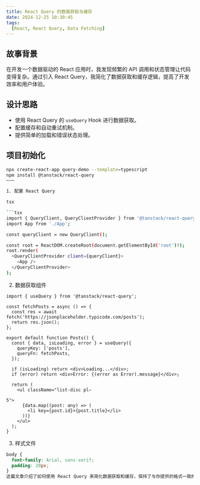 ```yaml
---
title: React Query 的数据获取与缓存
date: 2024-12-25 10:30:45
tags:
  [React, React Query, Data Fetching]
---
```


## 故事背景

在开发一个数据驱动的 React 应用时，我发现频繁的 API 调用和状态管理让代码变得复杂。通过引入 React Query，我简化了数据获取和缓存逻辑，提高了开发效率和用户体验。

## 设计思路

- 使用 React Query 的 `useQuery` Hook 进行数据获取。
- 配置缓存和自动重试机制。
- 提供简单的加载和错误状态处理。

## 项目初始化

```bash
npx create-react-app query-demo --template=typescript
npm install @tanstack/react-query
~~~

1. 配置 React Query

tsx

```tsx
import { QueryClient, QueryClientProvider } from '@tanstack/react-query';
import App from './App';

const queryClient = new QueryClient();

const root = ReactDOM.createRoot(document.getElementById('root')!);
root.render(
  <QueryClientProvider client={queryClient}>
    <App />
  </QueryClientProvider>
);
```

2. 数据获取组件

```tsx
import { useQuery } from '@tanstack/react-query';

const fetchPosts = async () => {
  const res = await fetch('https://jsonplaceholder.typicode.com/posts');
  return res.json();
};

export default function Posts() {
  const { data, isLoading, error } = useQuery({
    queryKey: ['posts'],
    queryFn: fetchPosts,
  });

  if (isLoading) return <div>Loading...</div>;
  if (error) return <div>Error: {(error as Error).message}</div>;

  return (
    <ul className="list-disc pl–

5">
      {data.map((post: any) => (
        <li key={post.id}>{post.title}</li>
      ))}
    </ul>
  );
}
```

3. 样式文件

```css
body {
  font-family: Arial, sans-serif;
  padding: 20px;
}
这篇文章介绍了如何使用 React Query 来简化数据获取和缓存，保持了与你提供的格式一致的结构，包括标题、日期、标签、故事背景、设计思路、代码块等。如果你需要调整内容或添加更多细节，请告诉我！
```

